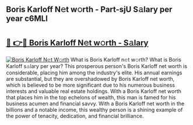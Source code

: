 ## Boris Karloff N𝚎t w𝚘rth - Part-sjU S𝚊lary per year c6MLl

# <h2><a href="http://gc1gym.nevu.top/?p=Boris+Karloff">🔗 👉🔴 Boris Karloff N𝚎t w𝚘rth - S𝚊lary</a></h2>

[![Boris Karloff N𝚎t W𝚘rth](https://i.imgur.com/Oavwk0R.jpeg)](http://gc1gym.nevu.top/?p=Boris+Karloff)
What is Boris Karloff n𝚎t w𝚘rth? What is Boris Karloff s𝚊lary per year?
This prosperous person's Boris Karloff net worth is considerable, placing him among the industry's elite. His annual earnings are substantial, but they are overshadowed by Boris Karloff net worth, which is believed to be more significant due to his numerous business interests and valuable real estate holdings. With a Boris Karloff net worth that places him in the top echelons of wealth, this man is famed for his business acumen and financial savvy. With a Boris Karloff net worth in the billions and a notable income, this wealthy person is a shining example of the power of tenacity, dedication, and financial brilliance.
